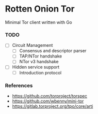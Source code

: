 # Rotten Onion Tor
Minimal Tor client written with Go

### TODO
- [ ] Circuit Management
  - [ ] Consensus and descriptor parser
  - [ ] TAP/NTor handshake
  - [ ] NTor v3 handshake
- [ ] Hidden service support
  - [ ] Introduction protocol

### References
- https://github.com/torproject/torspec
- https://github.com/wbenny/mini-tor
- https://gitlab.torproject.org/tpo/core/arti
